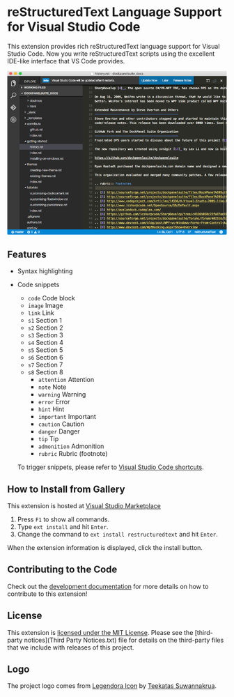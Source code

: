 # reStructuredText Language Support for Visual Studio Code

This extension provides rich reStructuredText language support for Visual Studio Code.
Now you write reStructuredText scripts using the excellent IDE-like interface
that VS Code provides.

![reStructuredText in Visual Studio Code](images/vscode.png)

## Features

- Syntax highlighting
- Code snippets
  - `code`  			Code block
  - `image` 			Image
  - `link`  			Link
  - `s1`    			Section 1
  - `s2`    			Section 2
  - `s3`    			Section 3
  - `s4`    			Section 4
  - `s5`    			Section 5
  - `s6`    			Section 6
  - `s7`    			Section 7
  - `s8`    			Section 8
	- `attention` 	Attention
	- `note`				Note
	- `warning`			Warning
	- `error`				Error
	- `hint`				Hint
	- `important`		Important
	- `caution`			Caution
	- `danger`			Danger
	- `tip`					Tip
	- `admonition` 	Admonition
	- `rubric`			Rubric (footnote)

  To trigger snippets, please refer to [Visual Studio Code shortcuts](https://code.visualstudio.com/docs/customization/keybindings).

## How to Install from Gallery

This extension is hosted at [Visual Studio Marketplace](https://marketplace.visualstudio.com/items/lextudio.restructuredtext)

1. Press `F1` to show all commands.
2. Type `ext install` and hit `Enter`.
3. Change the command to `ext install restructuredtext` and hit `Enter`.

When the extension information is displayed, click the install button.

## Contributing to the Code

Check out the [development documentation](docs/development.md) for more details
on how to contribute to this extension!

## License

This extension is [licensed under the MIT License](LICENSE.txt).  Please see the
[third-party notices](Third Party Notices.txt) file for details on the third-party
files that we include with releases of this project.

## Logo
The project logo comes from [Legendora Icon](http://raindropmemory.deviantart.com/art/Legendora-Icon-Set-118999011) by [Teekatas Suwannakrua](http://raindropmemory.deviantart.com/).